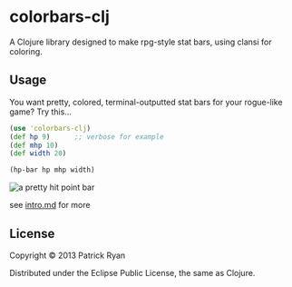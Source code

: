 # colorbars-clj

A Clojure library designed to make rpg-style stat bars, using clansi for coloring.


## Usage

You want pretty, colored, terminal-outputted stat bars for your rogue-like game? Try this...

```clojure
(use 'colorbars-clj)
(def hp 9)      ;; verbose for example
(def mhp 10)
(def width 20)

(hp-bar hp mhp width)
```

 <img src="http://i.imgur.com/tKil606.png" alt="a pretty hit point bar" title="hp bar" />


see [intro.md](https://github.com/phiat/colorbars-clj/blob/master/doc/intro.md) for more

## License

Copyright © 2013 Patrick Ryan

Distributed under the Eclipse Public License, the same as Clojure.
